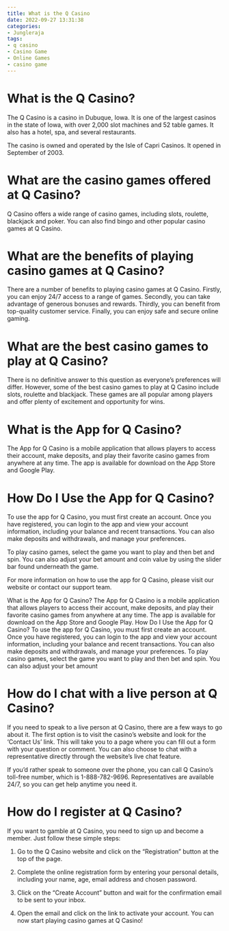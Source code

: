 ```yaml
---
title: What is the Q Casino
date: 2022-09-27 13:31:38
categories:
- Jungleraja
tags:
- q casino
- Casino Game
- Online Games
- casino game
---
```



#  What is the Q Casino?

The Q Casino is a casino in Dubuque, Iowa. It is one of the largest casinos in the state of Iowa, with over 2,000 slot machines and 52 table games. It also has a hotel, spa, and several restaurants.

The casino is owned and operated by the Isle of Capri Casinos. It opened in September of 2003.

#  What are the casino games offered at Q Casino?

Q Casino offers a wide range of casino games, including slots, roulette, blackjack and poker. You can also find bingo and other popular casino games at Q Casino.

# What are the benefits of playing casino games at Q Casino?

There are a number of benefits to playing casino games at Q Casino. Firstly, you can enjoy 24/7 access to a range of games. Secondly, you can take advantage of generous bonuses and rewards. Thirdly, you can benefit from top-quality customer service. Finally, you can enjoy safe and secure online gaming.

# What are the best casino games to play at Q Casino?

There is no definitive answer to this question as everyone’s preferences will differ. However, some of the best casino games to play at Q Casino include slots, roulette and blackjack. These games are all popular among players and offer plenty of excitement and opportunity for wins.

#  What is the App for Q Casino?

The App for Q Casino is a mobile application that allows players to access their account, make deposits, and play their favorite casino games from anywhere at any time. The app is available for download on the App Store and Google Play.

# How Do I Use the App for Q Casino?

To use the app for Q Casino, you must first create an account. Once you have registered, you can login to the app and view your account information, including your balance and recent transactions. You can also make deposits and withdrawals, and manage your preferences.

To play casino games, select the game you want to play and then bet and spin. You can also adjust your bet amount and coin value by using the slider bar found underneath the game.

For more information on how to use the app for Q Casino, please visit our website or contact our support team.



What is the App for Q Casino?
The App for Q Casino is a mobile application that allows players to access their account, make deposits, and play their favorite casino games from anywhere at any time. The app is available for download on the App Store and Google Play. 
How Do I Use the App for Q Casino?  To use the app for Q Casino, you must first create an account. Once you have registered, you can login to the app and view your account information, including your balance and recent transactions. You can also make deposits and withdrawals, and manage your preferences.  To play casino games, select the game you want to play and then bet and spin. You can also adjust your bet amount

#  How do I chat with a live person at Q Casino?

If you need to speak to a live person at Q Casino, there are a few ways to go about it. The first option is to visit the casino’s website and look for the ‘Contact Us’ link. This will take you to a page where you can fill out a form with your question or comment. You can also choose to chat with a representative directly through the website’s live chat feature.

If you’d rather speak to someone over the phone, you can call Q Casino’s toll-free number, which is 1-888-782-9696. Representatives are available 24/7, so you can get help anytime you need it.

#  How do I register at Q Casino?

If you want to gamble at Q Casino, you need to sign up and become a member. Just follow these simple steps:

1. Go to the Q Casino website and click on the “Registration” button at the top of the page.

2. Complete the online registration form by entering your personal details, including your name, age, email address and chosen password.

3. Click on the “Create Account” button and wait for the confirmation email to be sent to your inbox.

4. Open the email and click on the link to activate your account. You can now start playing casino games at Q Casino!